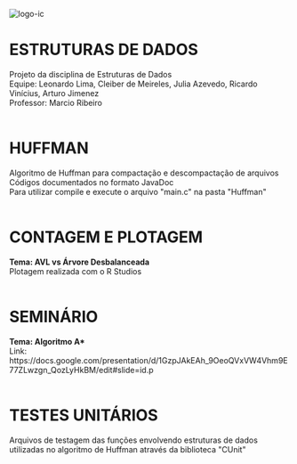 ![logo-ic](https://user-images.githubusercontent.com/130298928/235734963-42361089-081b-494f-b608-23fa35695e29.png)

<h1 align="left"> ESTRUTURAS DE DADOS </h1>
Projeto da disciplina de Estruturas de Dados<br />
Equipe: Leonardo Lima, Cleiber de Meireles, Julia Azevedo, Ricardo Vinícius, Arturo Jimenez<br />
Professor: Marcio Ribeiro<br />
<br />

<h1 align="left"> HUFFMAN </h1>
Algoritmo de Huffman para compactação e descompactação de arquivos<br />
Códigos documentados no formato JavaDoc<br />
Para utilizar compile e execute o arquivo "main.c" na pasta "Huffman"<br />
<br />

<h1 align="left"> CONTAGEM E PLOTAGEM </h1>
<b>Tema: AVL vs Árvore Desbalanceada</b><br />
Plotagem realizada com o R Studios<br />
<br />

<h1 align="left"> SEMINÁRIO </h1>
<b>Tema: Algoritmo A*</b><br />
Link: https://docs.google.com/presentation/d/1GzpJAkEAh_9OeoQVxVW4Vhm9E77ZLwzgn_QozLyHkBM/edit#slide=id.p<br />
<br />

<h1 align="left"> TESTES UNITÁRIOS </h1>
Arquivos de testagem das funções envolvendo estruturas de dados utilizadas no algoritmo de Huffman através da biblioteca "CUnit"<br />

